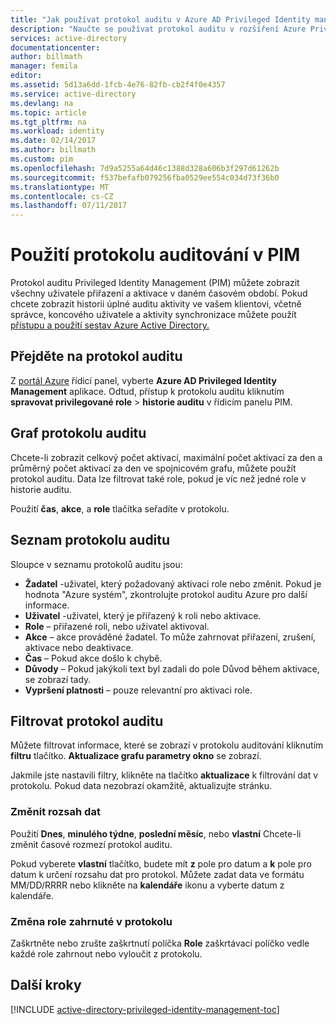 ```yaml
---
title: "Jak používat protokol auditu v Azure AD Privileged Identity managementu | Microsoft Docs"
description: "Naučte se používat protokol auditu v rozšíření Azure Privileged Identity Management."
services: active-directory
documentationcenter: 
author: billmath
manager: femila
editor: 
ms.assetid: 5d13a6dd-1fcb-4e76-82fb-cb2f4f0e4357
ms.service: active-directory
ms.devlang: na
ms.topic: article
ms.tgt_pltfrm: na
ms.workload: identity
ms.date: 02/14/2017
ms.author: billmath
ms.custom: pim
ms.openlocfilehash: 7d9a5255a64d46c1388d328a606b3f297d61262b
ms.sourcegitcommit: f537befafb079256fba0529ee554c034d73f36b0
ms.translationtype: MT
ms.contentlocale: cs-CZ
ms.lasthandoff: 07/11/2017
---
```

# <a name="using-the-audit-log-in-pim"></a>Použití protokolu auditování v PIM
Protokol auditu Privileged Identity Management (PIM) můžete zobrazit všechny uživatele přiřazení a aktivace v daném časovém období. Pokud chcete zobrazit historii úplné auditu aktivity ve vašem klientovi, včetně správce, koncového uživatele a aktivity synchronizace můžete použít [přístupu a použití sestav Azure Active Directory.](active-directory-view-access-usage-reports.md)

## <a name="navigate-to-the-audit-log"></a>Přejděte na protokol auditu
Z [portál Azure](https://portal.azure.com) řídicí panel, vyberte **Azure AD Privileged Identity Management** aplikace. Odtud, přístup k protokolu auditu kliknutím **spravovat privilegované role** > **historie auditu** v řídicím panelu PIM.

## <a name="the-audit-log-graph"></a>Graf protokolu auditu
Chcete-li zobrazit celkový počet aktivací, maximální počet aktivací za den a průměrný počet aktivací za den ve spojnicovém grafu, můžete použít protokol auditu.  Data lze filtrovat také role, pokud je víc než jedné role v historie auditu.

Použití **čas**, **akce**, a **role** tlačítka seřadíte v protokolu.

## <a name="the-audit-log-list"></a>Seznam protokolu auditu
Sloupce v seznamu protokolů auditu jsou:

* **Žadatel** -uživatel, který požadovaný aktivaci role nebo změnit.  Pokud je hodnota "Azure systém", zkontrolujte protokol auditu Azure pro další informace.
* **Uživatel** -uživatel, který je přiřazený k roli nebo aktivace.
* **Role** – přiřazené roli, nebo uživatel aktivoval.
* **Akce** – akce prováděné žadatel. To může zahrnovat přiřazení, zrušení, aktivace nebo deaktivace.
* **Čas** – Pokud akce došlo k chybě.
* **Důvody** – Pokud jakýkoli text byl zadali do pole Důvod během aktivace, se zobrazí tady.
* **Vypršení platnosti** – pouze relevantní pro aktivaci role.

## <a name="filter-the-audit-log"></a>Filtrovat protokol auditu
Můžete filtrovat informace, které se zobrazí v protokolu auditování kliknutím **filtru** tlačítko.  **Aktualizace grafu parametry okno** se zobrazí.

Jakmile jste nastavili filtry, klikněte na tlačítko **aktualizace** k filtrování dat v protokolu.  Pokud data nezobrazí okamžitě, aktualizujte stránku.

### <a name="change-the-date-range"></a>Změnit rozsah dat
Použití **Dnes**, **minulého týdne**, **poslední měsíc**, nebo **vlastní** Chcete-li změnit časové rozmezí protokol auditu.

Pokud vyberete **vlastní** tlačítko, budete mít **z** pole pro datum a **k** pole pro datum k určení rozsahu dat pro protokol.  Můžete zadat data ve formátu MM/DD/RRRR nebo klikněte na **kalendáře** ikonu a vyberte datum z kalendáře.

### <a name="change-the-roles-included-in-the-log"></a>Změna role zahrnuté v protokolu
Zaškrtněte nebo zrušte zaškrtnutí políčka **Role** zaškrtávací políčko vedle každé role zahrnout nebo vyloučit z protokolu.

<!--Every topic should have next steps and links to the next logical set of content to keep the customer engaged-->
## <a name="next-steps"></a>Další kroky
[!INCLUDE [active-directory-privileged-identity-management-toc](../../includes/active-directory-privileged-identity-management-toc.md)]

